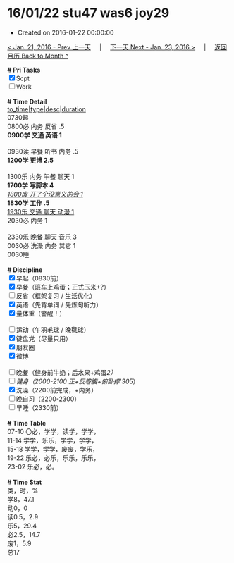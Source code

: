 # 16/01/22 stu47 was6 joy29

- Created on 2016-01-22 00:00:00

[< Jan. 21, 2016 - Prev 上一天](/_archived/lifelogs/2016/01/d21.md) &nbsp; &nbsp; | &nbsp; &nbsp; [下一天 Next - Jan. 23, 2016 >](/_archived/lifelogs/2016/01/d23.md) &nbsp; &nbsp; |  &nbsp; &nbsp; [返回月历 Back to Month ^](/_archived/lifelogs/2016/01/index.md)
<br/><div><b># Pri Tasks</b></div><div><input checked="true" type="checkbox"/>Scpt</div><div><input type="checkbox"/>Work</div><div><br/></div><div><b># Time Detail</b></div><div><u>to_time|type|desc|duration</u></div><div>0730起</div><div>0800必 内务 反省 .5</div><div><b>0900学 交通 英语 1</b></div><div><br/></div><div>0930读 早餐 听书 内务 .5</div><div><b>1200学 更博 2.5</b></div><div><br/></div><div>1300乐 内务 午餐 聊天 1</div><div><b>1700学 写脚本 4</b></div><div><u><i>1800废 开了个没意义的会 1</i></u></div><div><b>1830学 工作 .5</b></div><div><u>1930乐 交通 聊天 动漫 1</u></div><div>2030必 内务 1</div><div><br/></div><div><u>2330乐 晚餐 聊天 音乐 3</u></div><div>0030必 洗澡 内务 其它 1</div><div>0030睡</div><div><br/></div><div><b># Discipline</b></div><div><input checked="true" type="checkbox"/>早起（0830前）</div><div><input checked="true" type="checkbox"/>早餐（班车上鸡蛋；正式玉米+?）</div><div><input type="checkbox"/>反省（框架复习 / 生活优化）</div><div><input checked="true" type="checkbox"/>英语（先背单词 / 先炼句听力）</div><div><input checked="true" type="checkbox"/>量体重（警醒！）</div><div><br/></div><div><input type="checkbox"/>运动（午羽毛球 / 晚毽球）</div><div><input checked="true" type="checkbox"/>键盘党（尽量只用）</div><div><input checked="true" type="checkbox"/>朋友圈</div><div><input checked="true" type="checkbox"/>微博</div><div><br/></div><div><input type="checkbox"/>晚餐（健身前牛奶；后水果+鸡蛋*2）</div><div><input type="checkbox"/>健身（2000-2100 正+反卷腹+俯卧撑 30*5）</div><div><input checked="true" type="checkbox"/>洗澡（2200前完成，+内务）</div><div><input type="checkbox"/>晚自习（2200-2300）</div><div><input type="checkbox"/>早睡（2330前）</div><div><br/></div><div><b># Time Table</b></div><div>07-10 〇必，学学，读学，学学，</div><div>11-14 学学，乐乐，学学，学学，</div><div>15-18 学学，学学，废废，学乐，</div><div>19-22 乐必，必乐，乐乐，乐乐，</div><div>23-02 乐必，必。</div><div><br/></div><div><b># Time Stat</b></div><div>类，时，%</div><div>学8，47.1</div><div>动0，0</div><div>读0.5，2.9</div><div>乐5，29.4</div><div>必2.5，14.7</div><div>废1，5.9</div><div>总17</div>
